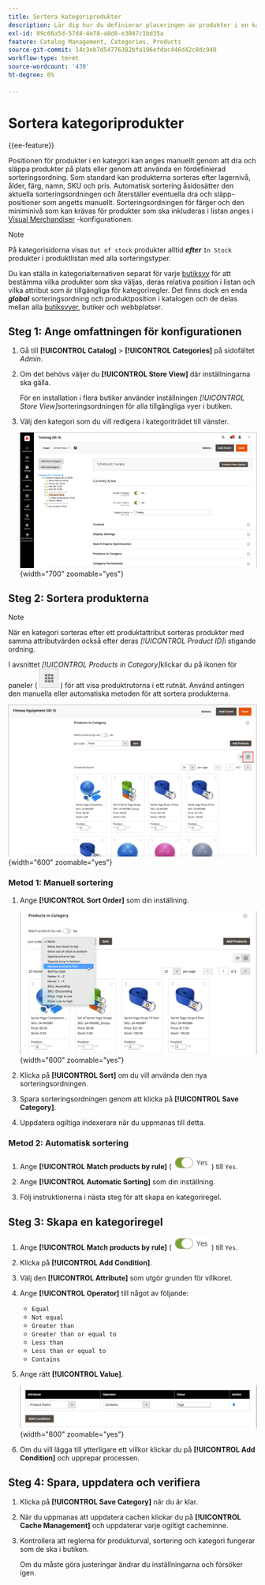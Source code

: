 ```yaml
---
title: Sortera kategoriprodukter
description: Lär dig hur du definierar placeringen av produkter i en kategori manuellt eller genom att använda en fördefinierad sorteringsordning.
exl-id: 09c66a5d-57d4-4e78-a8d8-e3047c1bd35a
feature: Catalog Management, Categories, Products
source-git-commit: 14c3eb7d54776382bfa196efdac446d42c8dc940
workflow-type: tm+mt
source-wordcount: '439'
ht-degree: 0%

---
```


# Sortera kategoriprodukter

{{ee-feature}}

Positionen för produkter i en kategori kan anges manuellt genom att dra och släppa produkter på plats eller genom att använda en fördefinierad sorteringsordning. Som standard kan produkterna sorteras efter lagernivå, ålder, färg, namn, SKU och pris. Automatisk sortering åsidosätter den aktuella sorteringsordningen och återställer eventuella dra och släpp-positioner som angetts manuellt. Sorteringsordningen för färger och den miniminivå som kan krävas för produkter som ska inkluderas i listan anges i [Visual Merchandiser](../configuration-reference/catalog/visual-merchandiser.md) -konfigurationen.

>[!NOTE]
>
>På kategorisidorna visas `Out of stock` produkter alltid **_efter_** `In Stock` produkter i produktlistan med alla sorteringstyper.

Du kan ställa in kategorialternativen separat för varje [butiksvy](../stores-purchase/stores.md#add-stores) för att bestämma vilka produkter som ska väljas, deras relativa position i listan och vilka attribut som är tillgängliga för kategoriregler. Det finns dock en enda **_global_** sorteringsordning och produktposition i katalogen och de delas mellan alla [butiksvyer](../stores-purchase/store-views.md), butiker och webbplatser.

## Steg 1: Ange omfattningen för konfigurationen

1. Gå till **[!UICONTROL Catalog]** > **[!UICONTROL Categories]** på sidofältet _Admin_.

1. Om det behövs väljer du **[!UICONTROL Store View]** där inställningarna ska gälla.

   För en installation i flera butiker använder inställningen _[!UICONTROL Store View]_&#x200B;sorteringsordningen för alla tillgängliga vyer i butiken.

1. Välj den kategori som du vill redigera i kategoriträdet till vänster.

   ![Kategoriträd](./assets/category-selected.png){width="700" zoomable="yes"}

## Steg 2: Sortera produkterna

>[!NOTE]
>
>När en kategori sorteras efter ett produktattribut sorteras produkter med samma attributvärden också efter deras _[!UICONTROL Product ID]_&#x200B;i stigande ordning.

I avsnittet _[!UICONTROL Products in Category]_&#x200B;klickar du på ikonen för paneler ( ![Visa paneler](../assets/icon-view-tiles.png) ) för att visa produktrutorna i ett rutnät. Använd antingen den manuella eller automatiska metoden för att sortera produkterna.

![Produktpaneler](./assets/category-products-tiles.png){width="600" zoomable="yes"}

### Metod 1: Manuell sortering

1. Ange **[!UICONTROL Sort Order]** som din inställning.

   ![Sorteringsordning](./assets/category-edit-sort-order.png){width="600" zoomable="yes"}

1. Klicka på **[!UICONTROL Sort]** om du vill använda den nya sorteringsordningen.

1. Spara sorteringsordningen genom att klicka på **[!UICONTROL Save Category]**.

1. Uppdatera ogiltiga indexerare när du uppmanas till detta.

### Metod 2: Automatisk sortering

1. Ange **[!UICONTROL Match products by rule]** (![Växla ja](../assets/toggle-yes.png)) till `Yes`.


1. Ange **[!UICONTROL Automatic Sorting]** som din inställning.

1. Följ instruktionerna i nästa steg för att skapa en kategoriregel.

## Steg 3: Skapa en kategoriregel

1. Ange **[!UICONTROL Match products by rule]** (![Växla ja](../assets/toggle-yes.png)) till `Yes`.

1. Klicka på **[!UICONTROL Add Condition]**.

1. Välj den **[!UICONTROL Attribute]** som utgör grunden för villkoret.

1. Ange **[!UICONTROL Operator]** till något av följande:

   - `Equal`
   - `Not equal`
   - `Greater than`
   - `Greater than or equal to`
   - `Less than`
   - `Less than or equal to`
   - `Contains`

1. Ange rätt **[!UICONTROL Value]**.

   ![Kategorivillkor](./assets/category-rule-create.png){width="600" zoomable="yes"}

1. Om du vill lägga till ytterligare ett villkor klickar du på **[!UICONTROL Add Condition]** och upprepar processen.

## Steg 4: Spara, uppdatera och verifiera

1. Klicka på **[!UICONTROL Save Category]** när du är klar.

1. När du uppmanas att uppdatera cachen klickar du på **[!UICONTROL Cache Management]** och uppdaterar varje ogiltigt cacheminne.

1. Kontrollera att reglerna för produkturval, sortering och kategori fungerar som de ska i butiken.

   Om du måste göra justeringar ändrar du inställningarna och försöker igen.
